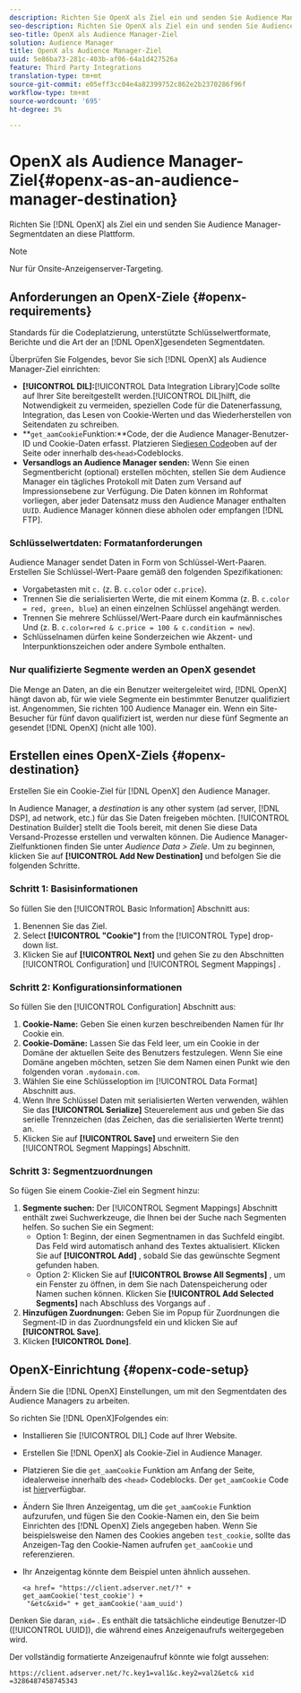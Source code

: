 ```yaml
---
description: Richten Sie OpenX als Ziel ein und senden Sie Audience Manager-Segmentdaten an diese Plattform.
seo-description: Richten Sie OpenX als Ziel ein und senden Sie Audience Manager-Segmentdaten an diese Plattform.
seo-title: OpenX als Audience Manager-Ziel
solution: Audience Manager
title: OpenX als Audience Manager-Ziel
uuid: 5e86ba73-281c-403b-af06-64a1d427526a
feature: Third Party Integrations
translation-type: tm+mt
source-git-commit: e05eff3cc04e4a82399752c862e2b2370286f96f
workflow-type: tm+mt
source-wordcount: '695'
ht-degree: 3%

---
```



# OpenX als Audience Manager-Ziel{#openx-as-an-audience-manager-destination}

Richten Sie [!DNL OpenX] als Ziel ein und senden Sie Audience Manager-Segmentdaten an diese Plattform.

>[!NOTE]
>
>Nur für Onsite-Anzeigenserver-Targeting.

## Anforderungen an OpenX-Ziele {#openx-requirements}

Standards für die Codeplatzierung, unterstützte Schlüsselwertformate, Berichte und die Art der an [!DNL OpenX]gesendeten Segmentdaten.

<!-- aam-openx-requirements.xml -->

Überprüfen Sie Folgendes, bevor Sie sich [!DNL OpenX] als Audience Manager-Ziel einrichten:

* **[!UICONTROL DIL]:**[!UICONTROL Data Integration Library]Code sollte auf Ihrer Site bereitgestellt werden.[!UICONTROL DIL]hilft, die Notwendigkeit zu vermeiden, speziellen Code für die Datenerfassung, Integration, das Lesen von Cookie-Werten und das Wiederherstellen von Seitendaten zu schreiben.
* **`get_aamCookie`Funktion:**Code, der die Audience Manager-Benutzer-ID und Cookie-Daten erfasst. Platzieren Sie[diesen Code](../../features/destinations/get-aam-cookie-code.md)oben auf der Seite oder innerhalb des`<head>`Codeblocks.
* **Versandlogs an Audience Manager senden:** Wenn Sie einen Segmentbericht (optional) erstellen möchten, stellen Sie dem Audience Manager ein tägliches Protokoll mit Daten zum Versand auf Impressionsebene zur Verfügung. Die Daten können im Rohformat vorliegen, aber jeder Datensatz muss den Audience Manager enthalten `UUID`. Audience Manager können diese abholen oder empfangen [!DNL FTP].

### Schlüsselwertdaten: Formatanforderungen

Audience Manager sendet Daten in Form von Schlüssel-Wert-Paaren. Erstellen Sie Schlüssel-Wert-Paare gemäß den folgenden Spezifikationen:

* Vorgabetasten mit `c.` (z. B. `c.color` oder `c.price`).
* Trennen Sie die serialisierten Werte, die mit einem Komma (z. B. `c.color = red, green, blue`) an einen einzelnen Schlüssel angehängt werden.
* Trennen Sie mehrere Schlüssel/Wert-Paare durch ein kaufmännisches Und (z. B. `c.color=red & c.price = 100 & c.condition = new`).
* Schlüsselnamen dürfen keine Sonderzeichen wie Akzent- und Interpunktionszeichen oder andere Symbole enthalten.

### Nur qualifizierte Segmente werden an OpenX gesendet

Die Menge an Daten, an die ein Benutzer weitergeleitet wird, [!DNL OpenX] hängt davon ab, für wie viele Segmente ein bestimmter Benutzer qualifiziert ist. Angenommen, Sie richten 100 Audience Manager ein. Wenn ein Site-Besucher für fünf davon qualifiziert ist, werden nur diese fünf Segmente an gesendet [!DNL OpenX] (nicht alle 100).

## Erstellen eines OpenX-Ziels {#openx-destination}

Erstellen Sie ein Cookie-Ziel für [!DNL OpenX] den Audience Manager.

<!-- aam-openx-destination.xml -->

In Audience Manager, a *destination* is any other system (ad server, [!DNL DSP], ad network, etc.) für das Sie Daten freigeben möchten. [!UICONTROL Destination Builder] stellt die Tools bereit, mit denen Sie diese Data Versand-Prozesse erstellen und verwalten können. Die Audience Manager-Zielfunktionen finden Sie unter *Audience Data > Ziele*. Um zu beginnen, klicken Sie auf **[!UICONTROL Add New Destination]** und befolgen Sie die folgenden Schritte.

### Schritt 1: Basisinformationen

So füllen Sie den [!UICONTROL Basic Information] Abschnitt aus:

1. Benennen Sie das Ziel.
1. Select **[!UICONTROL "Cookie"]** from the [!UICONTROL Type] drop-down list.
1. Klicken Sie auf **[!UICONTROL Next]** und gehen Sie zu den Abschnitten [!UICONTROL Configuration] und [!UICONTROL Segment Mappings] .

### Schritt 2: Konfigurationsinformationen

So füllen Sie den [!UICONTROL Configuration] Abschnitt aus:

1. **Cookie-Name:** Geben Sie einen kurzen beschreibenden Namen für Ihr Cookie ein.
1. **Cookie-Domäne:** Lassen Sie das Feld leer, um ein Cookie in der Domäne der aktuellen Seite des Benutzers festzulegen. Wenn Sie eine Domäne angeben möchten, setzen Sie dem Namen einen Punkt wie den folgenden voran `.mydomain.com`.
1. Wählen Sie eine Schlüsseloption im [!UICONTROL Data Format] Abschnitt aus.
1. Wenn Ihre Schlüssel Daten mit serialisierten Werten verwenden, wählen Sie das **[!UICONTROL Serialize]** Steuerelement aus und geben Sie das serielle Trennzeichen (das Zeichen, das die serialisierten Werte trennt) an.
1. Klicken Sie auf **[!UICONTROL Save]** und erweitern Sie den [!UICONTROL Segment Mappings] Abschnitt.

### Schritt 3: Segmentzuordnungen

So fügen Sie einem Cookie-Ziel ein Segment hinzu:

1. **Segmente suchen:** Der [!UICONTROL Segment Mappings] Abschnitt enthält zwei Suchwerkzeuge, die Ihnen bei der Suche nach Segmenten helfen. So suchen Sie ein Segment:
   * Option 1: Beginn, der einen Segmentnamen in das Suchfeld eingibt. Das Feld wird automatisch anhand des Textes aktualisiert. Klicken Sie auf **[!UICONTROL Add]** , sobald Sie das gewünschte Segment gefunden haben.
   * Option 2: Klicken Sie auf **[!UICONTROL Browse All Segments]** , um ein Fenster zu öffnen, in dem Sie nach Datenspeicherung oder Namen suchen können. Klicken Sie **[!UICONTROL Add Selected Segments]** nach Abschluss des Vorgangs auf .
1. **Hinzufügen Zuordnungen:** Geben Sie im Popup für Zuordnungen die Segment-ID in das Zuordnungsfeld ein und klicken Sie auf **[!UICONTROL Save]**.
1. Klicken **[!UICONTROL Done]**.

## OpenX-Einrichtung {#openx-code-setup}

Ändern Sie die [!DNL OpenX] Einstellungen, um mit den Segmentdaten des Audience Managers zu arbeiten.

<!-- aam-openx-code.xml -->

So richten Sie [!DNL OpenX]Folgendes ein:

* Installieren Sie [!UICONTROL DIL] Code auf Ihrer Website.
* Erstellen Sie [!DNL OpenX] als Cookie-Ziel in Audience Manager.
* Platzieren Sie die `get_aamCookie` Funktion am Anfang der Seite, idealerweise innerhalb des `<head>` Codeblocks. Der `get_aamCookie` Code ist [hier](../../features/destinations/get-aam-cookie-code.md)verfügbar.
* Ändern Sie Ihren Anzeigentag, um die `get_aamCookie` Funktion aufzurufen, und fügen Sie den Cookie-Namen ein, den Sie beim Einrichten des [!DNL OpenX] Ziels angegeben haben. Wenn Sie beispielsweise den Namen des Cookies angeben `test_cookie`, sollte das Anzeigen-Tag den Cookie-Namen aufrufen `get_aamCookie` und referenzieren.
* Ihr Anzeigentag könnte dem Beispiel unten ähnlich aussehen.

   ```
   <a href= "https://client.adserver.net/?" + get_aamCookie('test_cookie') +
    "&etc&xid=" + get_aamCookie('aam_uuid')
   ```

Denken Sie daran, `xid=` . Es enthält die tatsächliche eindeutige Benutzer-ID ([!UICONTROL UUID]), die während eines Anzeigenaufrufs weitergegeben wird.

Der vollständig formatierte Anzeigenaufruf könnte wie folgt aussehen:

```
https://client.adserver.net/?c.key1=val1&c.key2=val2&etc& xid =3286487458745343
```
